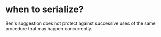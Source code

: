 # when to serialize? 

Ben's suggestion does not protect against successive uses of the same procedure that may happen concurrently.
